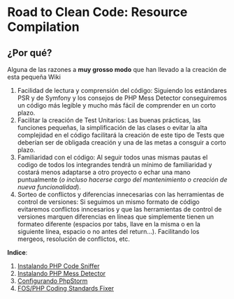 **Road to Clean Code:** Resource Compilation
====================================

¿Por qué?
--------------
Alguna de las razones a **muy grosso modo** que han llevado a la creación de esta pequeña Wiki

1. Facilidad de lectura y comprensión del código: Siguiendo los estándares PSR y de Symfony y los consejos de PHP Mess Detector conseguiremos un código más legible y mucho más fácil de comprender en un corto plazo.
2. Facilitar la creación de Test Unitarios: Las buenas prácticas, las funciones pequeñas, la simplificación de las clases o evitar la alta complejidad en el código facilitará la creación de este tipo de Tests que deberían ser de obligada creación y una de las metas a consguir a corto plazo.
3. Familiaridad con el código: Al seguir todos unas mismas pautas el codigo de todos los integrandes tendrá un mínimo de familiaridad y costará menos adaptarse a otro proyecto o echar una mano puntualmente (*o incluso hacerse cargo del mantenimiento o creación de nueva funcionalidad*).
4. Sorteo de conflictos y diferencias innecesarias con las herramientas de control de versiones: Si seguimos un mismo formato de código evitaremos conflictos inncesarios y que las herramientas de control de versiones marquen diferencias en líneas que simplemente tienen un formateo diferente (espacios por tabs, llave en la misma o en la siguiente línea, espacio o no antes del return...). Facilitando los mergeos, resolución de conflictos, etc.

**Indice**:

1. [Instalando PHP Code Sniffer](road-to-clean-code-php-code-sniffer.md)
2. [Instalando PHP Mess Detector](road-to-clean-code-php-mess-detector.md)
3. [Configurando PhpStorm](road-to-clean-code-php-storm-configuration.md)
4. [FOS/PHP Coding Standards Fixer](road-to-clean-code-php-coding-standards-fixer.md)

